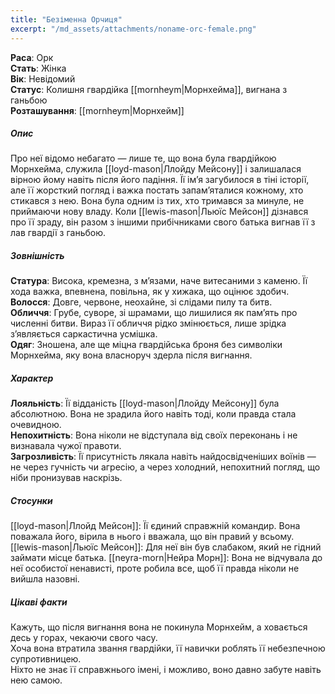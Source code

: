 ```yaml
---
title: "Безіменна Орчиця"
excerpt: "/md_assets/attachments/noname-orc-female.png"
---
```


**Раса**: Орк  
**Стать**: Жінка  
**Вік**: Невідомий  
**Статус**: Колишня гвардійка [[mornheym|Морнхейма]], вигнана з ганьбою  
**Розташування**: [[mornheym|Морнхейм]]  

##### Опис
Про неї відомо небагато — лише те, що вона була гвардійкою Морнхейма, служила [[loyd-mason|Ллойду Мейсону]] і залишалася вірною йому навіть після його падіння. Її ім’я загубилося в тіні історії, але її жорсткий погляд і важка постать запам’яталися кожному, хто стикався з нею.
Вона була одним із тих, хто тримався за минуле, не приймаючи нову владу. Коли [[lewis-mason|Льюїс Мейсон]] дізнався про її зраду, він разом з іншими прибічниками свого батька вигнав її з лав гвардії з ганьбою.

##### Зовнішність  
**Статура**: Висока, кремезна, з м’язами, наче витесаними з каменю. Її хода важка, впевнена, повільна, як у хижака, що оцінює здобич.  
**Волосся**: Довге, червоне, неохайне, зі слідами пилу та битв.  
**Обличчя**: Грубе, суворе, зі шрамами, що лишилися як пам’ять про численні битви. Вираз її обличчя рідко змінюється, лише зрідка з’являється саркастична усмішка.  
**Одяг**: Зношена, але ще міцна гвардійська броня без символіки Морнхейма, яку вона власноруч здерла після вигнання.

##### Характер
**Лояльність**: Її відданість [[loyd-mason|Ллойду Мейсону]] була абсолютною. Вона не зрадила його навіть тоді, коли правда стала очевидною.  
**Непохитність**: Вона ніколи не відступала від своїх переконань і не визнавала чужої правоти.  
**Загрозливість**: Її присутність лякала навіть найдосвідченіших воїнів — не через гучність чи агресію, а через холодний, непохитний погляд, що ніби пронизував наскрізь.    

##### Стосунки

[[loyd-mason|Ллойд Мейсон]]: Її єдиний справжній командир. Вона поважала його, вірила в нього і вважала, що він правий у всьому.
[[lewis-mason|Льюїс Мейсон]]: Для неї він був слабаком, який не гідний займати місце батька.
[[neyra-morn|Нейра Морн]]: Вона не відчувала до неї особистої ненависті, проте робила все, щоб її правда ніколи не вийшла назовні. 

##### Цікаві факти

Кажуть, що після вигнання вона не покинула Морнхейм, а ховається десь у горах, чекаючи свого часу.  
Хоча вона втратила звання гвардійки, її навички роблять її небезпечною супротивницею.  
Ніхто не знає її справжнього імені, і можливо, воно давно забуте навіть нею самою.  
